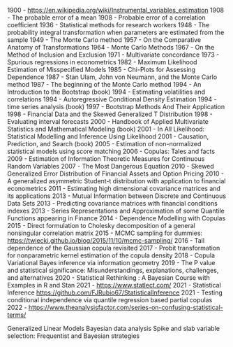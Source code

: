 1900 - https://en.wikipedia.org/wiki/Instrumental_variables_estimation
1908 - The probable error of a mean
1908 - Probable error of a correlation coefficient
1936 - Statistical methods for research workers
1948 - The probability integral transformation when parameters are estimated from the sample
1949 - The Monte Carlo method
1957 - On the Comparative Anatomy of Transformations
1964 - Monte Carlo Methods
1967 - On the Method of Inclusion and Exclusion
1971 - Multivariate concordance
1973 - Spurious regressions in econometrics
1982 - Maximum Likelihood Estimation of Misspecified Models
1985 - Chi-Plots for Assessing Dependence
1987 - Stan Ulam, John von Neumann, and the Monte Carlo method
1987 - The beginning of the Monte Carlo method
1994 - An Introduction to the Bootstrap (book)
1994 - Estimating volatilities and correlations
1994 - Autoregressive Conditional Density Estimation
1994 - time series analysis (book)
1997 - Bootstrap Methods And Their Application
1998 - Financial Data and the Skewed Generalized T Distribution
1998 - Evaluating interval forecasts
2000 - Handbook of Applied Multivariate Statistics and Mathematical Modeling (book)
2001 - In All Likelihood: Statistical Modelling and Inference Using Likelihood
2001 - Causation, Prediction, and Search (book)
2005 - Estimation of non-normalized statistical models using score matching
2006 - Copulas: Tales and facts
2009 - Estimation of Information Theoretic Measures for Continuous Random Variables
2007 - The Most Dangerous Equation
2010 - Skewed Generalized Error Distribution of Financial Assets and Option Pricing
2010 - A generalized asymmetric Student-t distribution with application to financial econometrics
2011 - Estimating high dimensional covariance matrices and its applications
2013 - Mutual Information between Discrete and Continuous Data Sets
2013 - Predicting covariance matrices with financial conditions indexes
2013 - Series Representations and Approximation of some Quantile Functions appearing in Finance
2014 - Dependence Modelling with Copulas
2015 - Direct formulation to Cholesky decomposition of a general nonsingular correlation matrix
2015 - MCMC sampling for dummies: https://twiecki.github.io/blog/2015/11/10/mcmc-sampling/
2016 - Tail dependence of the Gaussian copula revisited
2017 - Probit transformation for nonparametric kernel estimation of the copula density
2018 - Copula Variational Bayes inference via information geometry
2019 - The P value and statistical significance: Misunderstandings, explanations, challenges, and alternatives
2020 - Statistical Rethinking : A Bayesian Course with Examples in R and Stan
2021 - https://www.statlect.com/
2021 - Statistical Inference https://github.com/FJRubio67/StatisticalInference
2021 - Testing conditional independence via quantile regression based partial copulas
2022 - https://www.theanalysisfactor.com/series-on-confusing-statistical-terms/

Generalized Linear Models
Bayesian data analysis
Spike and slab variable selection: Frequentist and Bayesian strategies
